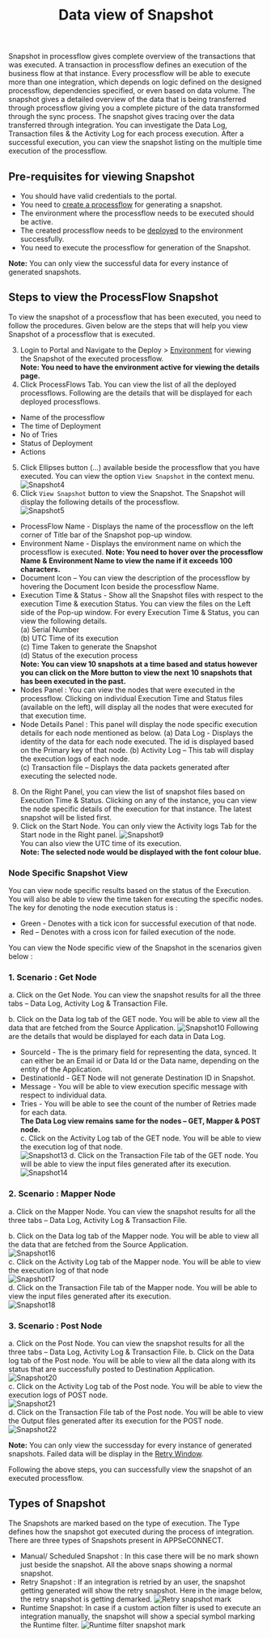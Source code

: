 ﻿---
title: "Data view of Snapshot"
toc: true
tag: developers
category: "Processflow"
menus: 
    deployment:
        title: "Data view of Snapshot"
        weight: 6
        icon: fa fa-file-word-o
        identifier: snapshotprocessflow
---

Snapshot in processflow gives complete overview of the transactions that was executed. A transaction in processflow defines an execution of the business flow at that instance. Every processflow will be able to execute more than one integration, which depends on logic defined on the designed processflow, dependencies specified, or even based on data volume. 
The snapshot gives a detailed overview of the data that is being transferred through processflow giving you a complete picture of the data transformed through the sync process. The snapshot gives tracing over the data transferred through integration. You can investigate the Data Log, Transaction files & the Activity Log for each process execution. 
After a successful execution, you can view the snapshot listing on the multiple time execution of the processflow.

## Pre-requisites for viewing Snapshot

* You should have valid credentials to the portal.
* You need to [create a processflow](/getting%20started/create-your-first-processflow/) for generating a snapshot. 
* The environment where the processflow needs to be executed should be active.
* The created processflow needs to be [deployed](/processflow/deploying-and-executing-processflow/) to the environment successfully.  
* You need to execute the processflow for generation of the Snapshot.

 **Note:** You can only view the successful data for every instance of generated snapshots.  

## Steps to view the ProcessFlow Snapshot

To view the snapshot of a processflow that has been executed, you need to follow the procedures. Given below are the steps that will help you view Snapshot of a processflow that is executed.

3.	Login to Portal and Navigate to the Deploy > [Environment](/deployment/Environment-Management/) for viewing the Snapshot of the executed processflow.   
**Note: You need to have the environment active for viewing the details page.**
4.	Click ProcessFlows Tab. You can view the list of all the deployed processflows. Following are the details that will be displayed for each deployed processflows.
* Name of the processflow 
* The time of Deployment
* No of Tries
* Status of Deployment
* Actions
5.	Click Ellipses button (…) available beside the processflow that you have executed. You can view the option `View Snapshot` in the context menu.  
![Snapshot4](../../staticfiles/processflow/media/snapshot4.png)  
6.	Click `View Snapshot` button to view the Snapshot. The Snapshot will display the following details of the processflow.  
![Snapshot5](../../staticfiles/processflow/media/snapshot5.png)  
* ProcessFlow Name - Displays the name of the processflow on the left corner of Title bar of the Snapshot pop-up window. 
* Environment Name - Displays the environment name on which the processflow is executed.
**Note: You need to hover over the processflow Name & Environment Name to view the name if it exceeds 100 characters.**
* Document Icon – You can view the description of the processflow by hovering the Document Icon beside the processflow Name.   
* Execution Time & Status - Show all the Snapshot files with respect to the execution Time & execution Status. You can view the files on the Left side of the Pop-up window. For every Execution Time & Status,  you can view the following details.    
(a) Serial Number   
(b) UTC Time of its execution   
(c) Time Taken to generate the Snapshot  
(d) Status of the execution process    
**Note: You can view 10 snapshots at a time based and status however you can click on the More button to view the 
next 10 snapshots that has been executed in the past.**
* Nodes Panel : You can view the nodes that were executed in the processflow. Clicking on individual Execution Time and Status files (available on the left), will display all the nodes that were executed for that execution time. 
* Node Details Panel : This panel will display the node specific execution details for each node mentioned as below.
(a) Data Log - Displays the identity of the data for each node executed. The id is displayed based on the Primary key of that node. 
(b) Activity Log – This tab will display the execution logs of each node.  
(c) Transaction file – Displays the data packets generated after executing the selected node.  
8.	On the Right Panel, you can view the list of snapshot files based on Execution Time & Status. Clicking on any of the instance, you can view the node specific details of the execution for that instance. 
The latest snapshot will be listed first. 
9.	Click on the Start Node. You can only view the Activity logs Tab for the Start node in the Right panel. 
![Snapshot9](../../staticfiles/processflow/media/snapshot9.png)  
You can also view the UTC time of its execution.  
 **Note: The selected node would be displayed with the font colour blue.**

### Node Specific Snapshot View

You can view node specific results based on the status of the Execution. You will also be able to view the time taken for executing the specific nodes. 
The key for denoting the node execution status is :
* Green - Denotes with a tick icon for successful execution of that node.
* Red – Denotes with a cross icon for failed execution of the node.
 
You can view the Node specific view of the Snapshot in the scenarios given below : 

### 1. Scenario : Get Node    

a. Click on the Get Node. You can view the snapshot results for all the three tabs – Data Log, Activity Log & Transaction File.  
  
b.	Click on the Data log tab of the GET node. You will be able to view all the data that are fetched from the Source Application. 
![Snapshot10](../../staticfiles/processflow/media/snapshot10.png)
Following are the details that would be displayed for each data in Data Log.  
* SourceId - The is the primary field for representing the data, synced. It can either be an Email id or Data Id or the Data name, depending on the entity of the Application.
* DestinationId - GET Node will not generate Destination ID in Snapshot. 
* Message - You will be able to view execution specific message with respect to individual data.
* Tries - You will be able to see the count of the number of Retries made for each data.   
**The Data Log view remains same for the nodes – GET, Mapper & POST node.**      
c.	Click on the Activity Log tab of the GET node. You will be able to view the execution log of that node.  
![Snapshot13](../../staticfiles/processflow/media/snapshot13.png)
d.	Click on the Transaction File tab of the GET node. You will be able to view the input files generated after its execution. 
![Snapshot14](../../staticfiles/processflow/media/snapshot14.png)    

### 2.	Scenario : Mapper Node 

a.	Click on the Mapper Node. You can view the snapshot results for all the three tabs – Data Log, Activity Log & Transaction File.     

b.	Click on the Data log tab of the Mapper node. You will be able to view all the data that are fetched from the Source Application.    
![Snapshot16](../../staticfiles/processflow/media/snapshot16.png)  
c.	Click on the Activity Log tab of the Mapper node. You will be able to view the execution log of that node    
![Snapshot17](../../staticfiles/processflow/media/snapshot17.png)  
d.	Click on the Transaction File tab of the Mapper node. You will be able to view the input files generated after its execution.      
![Snapshot18](../../staticfiles/processflow/media/snapshot18.png)   

### 3. Scenario : Post Node 

a.	Click on the Post Node. You can view the snapshot results for all the three tabs – Data Log, Activity Log & Transaction File.
b.	Click on the Data log tab of the Post node. You will be able to view all the data along with its status that are successfully posted to Destination Application.  
![Snapshot20](../../staticfiles/processflow/media/snapshot20.png)  
c.	Click on the Activity Log tab of the Post node. You will be able to view the execution logs of POST node.  
![Snapshot21](../../staticfiles/processflow/media/snapshot21.png)    
d.	Click on the Transaction File tab of the Post node. You will be able to view the Output files generated after its execution for the POST node.  
 ![Snapshot22](../../staticfiles/processflow/media/snapshot22.png)    

 **Note:** You can only view the successday for every instance of generated snapshots. Failed data will be display in the [Retry Window](/processflow/retry-processflow/). 

Following the above steps, you can successfully view the snapshot of an executed processflow.


## Types of Snapshot

The Snapshots are marked based on the type of execution. The Type defines how the snapshot got executed during the process of integration. 
There are three types of Snapshots present in APPSeCONNECT. 

- Manual/ Scheduled Snapshot : In this case there will be no mark shown just beside the snapshot. All the above snaps showing a normal snapshot. 
- Retry Snapshot : If an integration is retried by an user, the snapshot getting generated will show the retry snapshot. Here in the image below, the retry snapshot is getting demarked. 
![Retry snapshot mark](../../staticfiles/processflow/media/processflow-syncinfo-snapshot.png)
- Runtime Snapshot: In case if a custom action filter is used to execute an integration manually, the snapshot will show a special symbol marking the Runtime filter.
![Runtime filter snapshot mark](../../staticfiles/processflow/media/runtime-filter-snapshot.png)

